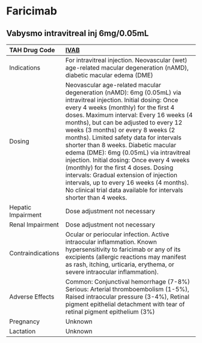 # Faricimab

## Vabysmo intravitreal inj 6mg/0.05mL

| TAH Drug Code      | [IVAB](https://www.tahsda.org.tw/drugs/hissearch.php?drug_code=IVAB)                                                                                                                                                                                                                                                                                                                                                                                                                                                                                                                                                                                              |
|:-------------------|:------------------------------------------------------------------------------------------------------------------------------------------------------------------------------------------------------------------------------------------------------------------------------------------------------------------------------------------------------------------------------------------------------------------------------------------------------------------------------------------------------------------------------------------------------------------------------------------------------------------------------------------------------------------|
| Indications        | For intravitreal injection. Neovascular (wet) age-related macular degeneration (nAMD), diabetic macular edema (DME)                                                                                                                                                                                                                                                                                                                                                                                                                                                                                                                                               |
| Dosing             | Neovascular age-related macular degeneration (nAMD): 6mg (0.05mL) via intravitreal injection. Initial dosing: Once every 4 weeks (monthly) for the first 4 doses. Maximum interval: Every 16 weeks (4 months), but can be adjusted to every 12 weeks (3 months) or every 8 weeks (2 months). Limited safety data for intervals shorter than 8 weeks. Diabetic macular edema (DME): 6mg (0.05mL) via intravitreal injection. Initial dosing: Once every 4 weeks (monthly) for the first 4 doses. Dosing intervals: Gradual extension of injection intervals, up to every 16 weeks (4 months). No clinical trial data available for intervals shorter than 4 weeks. |
| Hepatic Impairment | Dose adjustment not necessary                                                                                                                                                                                                                                                                                                                                                                                                                                                                                                                                                                                                                                     |
| Renal Impairment   | Dose adjustment not necessary                                                                                                                                                                                                                                                                                                                                                                                                                                                                                                                                                                                                                                     |
| Contraindications  | Ocular or periocular infection. Active intraocular inflammation. Known hypersensitivity to faricimab or any of its excipients (allergic reactions may manifest as rash, itching, urticaria, erythema, or severe intraocular inflammation).                                                                                                                                                                                                                                                                                                                                                                                                                        |
| Adverse Effects    | Common: Conjunctival hemorrhage (7-8%) Serious: Arterial thromboembolism (1-5%), Raised intraocular pressure (3-4%), Retinal pigment epithelial detachment with tear of retinal pigment epithelium (3%)                                                                                                                                                                                                                                                                                                                                                                                                                                                           |
| Pregnancy          | Unknown                                                                                                                                                                                                                                                                                                                                                                                                                                                                                                                                                                                                                                                           |
| Lactation          | Unknown                                                                                                                                                                                                                                                                                                                                                                                                                                                                                                                                                                                                                                                           |

